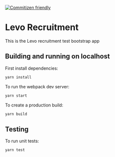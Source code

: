 [![Commitizen friendly](https://img.shields.io/badge/commitizen-friendly-brightgreen.svg)](http://commitizen.github.io/cz-cli/)
# Levo Recruitment

This is the Levo recruitment test bootstrap app

## Building and running on localhost

First install dependencies:

```sh
yarn install
```

To run the webpack dev server:

```sh
yarn start
```

To create a production build:

```sh
yarn build
```

## Testing

To run unit tests:

```sh
yarn test
```


